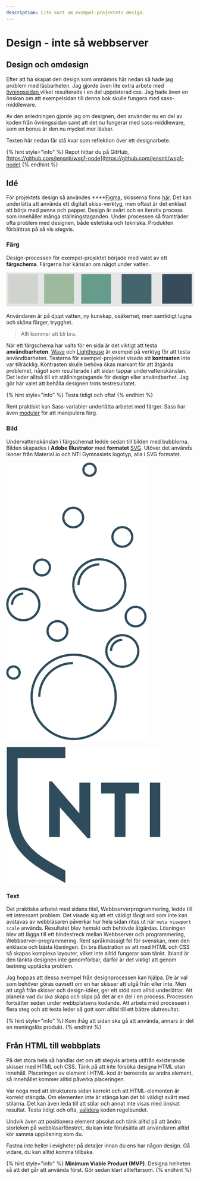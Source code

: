 ```yaml
---
description: Lite kort om exempel-projektets design.
---
```


# Design - inte så webbserver

## Design och omdesign

Efter att ha skapat den design som omnämns här nedan så hade jag problem med läsbarheten. Jag gjorde även lite extra arbete med [övningssidan ](https://jensnti.github.io/wu-ovningar/)vilket resulterade i en del uppdaterad css. Jag hade även en önskan om att exempelsidan till denna bok skulle fungera med sass-middleware.

Av den anledningen gjorde jag om designen, den använder nu en del av koden från övningssidan samt att det nu fungerar med sass-middleware, som en bonus är den nu mycket mer läsbar.

Texten här nedan får stå kvar som reflektion över ett designarbete.

{% hint style="info" %}
Repot hittar du på GitHub, [https://github.com/jensnti/wsp1-node](https://github.com/jensnti/wsp1-node)
{% endhint %}

## Idé

För projektets design så användes ****[Figma](https://www.figma.com/)**,** skisserna finns [här](https://www.figma.com/file/tngmvFgOZ96E1xHm9Igr9o/Webbserver-node?node-id=0%3A1). Det kan underlätta att använda ett digitalt skiss-verktyg, men oftast är det enklast att börja med penna och papper. Design är svårt och en iterativ process som innehåller många ställningstaganden. Under processen så framträder ofta problem med designen, både estetiska och tekniska. Produkten förbättras på så vis stegvis.

### Färg

Design-processen för exempel-projektet började med valet av ett **färgschema**. Färgerna har känslan om något under vatten. 

![F&#xE4;rgschemat](../.gitbook/assets/figmacolors.png)

Användaren är på djupt vatten, ny kunskap, osäkerhet, men samtidigt lugna och sköna färger, trygghet. 

> Allt kommer att bli bra.

När ett färgschema har valts för en sida är det viktigt att testa **användbarheten**. [Wave](https://www.d.umn.edu/itss/training/online/wave/) och [Lighthouse](https://developers.google.com/web/tools/lighthouse) är exempel på verktyg för att testa användbarheten. Testerna för exempel-projektet visade att **kontrasten** inte var tillräcklig. Kontrasten skulle behöva ökas markant för att åtgärda problemet, något som resulterade i att sidan tappar undervattenskänslan. Det leder alltså till ett ställningstagande för design eller användbarhet. Jag gör här valet att behålla designen trots testresultatet. 

{% hint style="info" %}
Testa tidigt och ofta!
{% endhint %}

Rent praktiskt kan Sass-variabler underlätta arbetet med färger. Sass har även [moduler](https://sass-lang.com/documentation/modules/color) för att manipulera färg.

### Bild

Undervattenskänslan i färgschemat ledde sedan till bilden med bubblorna. Bilden skapades i **Adobe Illustrator** med **formatet** [SVG](https://developer.mozilla.org/en-US/docs/Web/SVG). Utöver det används ikoner från Material.io och NTI Gymnasiets logotyp, alla i SVG formatet.  

![Bubblor](../.gitbook/assets/bubbles-v2.svg)

![Ikon logo](../.gitbook/assets/nti_icon.svg)

### Text

Det praktiska arbetet med sidans titel, Webbserverprogrammering, ledde till ett intressant problem. Det visade sig att ett väldigt långt ord som inte kan avstavas av webbläsaren påverkar hur hela sidan ritas ut när  `meta viewport scale` används. Resultatet blev hemskt och behövde åtgärdas. Lösningen blev att lägga till ett bindestreck mellan Webbserver och programmering, Webbserver-programmering. Rent språkmässigt fel för svenskan, men den enklaste och bästa lösningen. En bra illustration av att med HTML och CSS så skapas komplexa layouter, vilket inte alltid fungerar som tänkt. Ibland är den tänkta designen inte genomförbar, därför är det viktigt att genom testning upptäcka problem.

Jag hoppas att dessa exempel från designprocessen kan hjälpa. De är val som behöver göras oavsett om en har skisser att utgå från eller inte. Men att utgå från skisser och design-idéer, ger ett stöd som alltid underlättar. Att planera vad du ska skapa och slipa på det är en del i en process. Processen fortsätter sedan under webbplatsens kodande. Att arbeta med processen i flera steg och att testa leder så gott som alltid till ett bättre slutresultat.

{% hint style="info" %}
Kom ihåg att sidan ska gå att använda, annars är det en meningslös produkt.
{% endhint %}

## Från HTML till webbplats

På det stora hela så handlar det om att stegvis arbeta utifrån existerande skisser med HTML och CSS. Tänk på att inte försöka designa HTML utan innehåll. Placeringen av element i HTML-kod är beroende av andra element, så innehållet kommer alltid påverka placeringen.

Var noga med att strukturera sidan korrekt och att HTML-elementen är korrekt stängda. Om elementen inte är stänga kan det bli väldigt svårt med stilarna. Det kan även leda till att stilar och annat inte visas med önskat resultat. Testa tidigt och ofta, [validera](https://validator.nu/) koden regelbundet.

Undvik även att positionera element absolut och tänk alltid på att ändra storleken på webbläsarfönstret, du kan inte förutsätta att användaren alltid kör samma upplösning som du.

Fastna inte heller i evigheter på detaljer innan du ens har någon design. Gå vidare, du kan alltid komma tillbaka.

{% hint style="info" %}
**Minimum Viable Product \(MVP\)**. Designa helheten så att det går att använda först. Gör sedan klart allteftersom.
{% endhint %}



